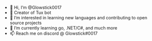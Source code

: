 - 👋 Hi, I’m @Glowstick0017
- 🐧 Creator of Tux bot
- 👀 I’m interested in learning new languages and contributing to open source projects
- 🌱 I’m currently learning go, .NET/C#, and much more
- 📫 Reach me on discord @ Glowstick#0017

<!---
Glowstick0017/Glowstick0017 is a ✨ special ✨ repository because its `README.md` (this file) appears on your GitHub profile.
You can click the Preview link to take a look at your changes.
--->
